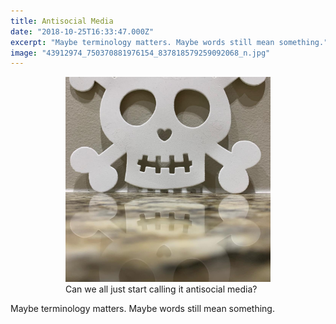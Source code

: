 ```yaml
---
title: Antisocial Media
date: "2018-10-25T16:33:47.000Z"
excerpt: "Maybe terminology matters. Maybe words still mean something."
image: "43912974_750370881976154_837818579259092068_n.jpg"
---
```


<div style="max-width: 408px; margin: 0 auto"><figure>
<img src="43912974_750370881976154_837818579259092068_n.jpg"
     alt="antisocial media" /><br />
<figcaption>
 Can we all just start calling it antisocial media?
</figcaption>
</figure></div>

Maybe terminology matters. Maybe words still mean something.
